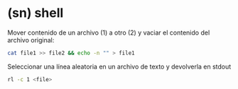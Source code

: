# (sn) shell
Mover contenido de un archivo (1) a otro (2) y vaciar el contenido del archivo original: 

```bash
cat file1 >> file2 && echo -n "" > file1
```

Seleccionar una línea aleatoria en un archivo de texto y devolverla en stdout

```bash
rl -c 1 <file>
```
